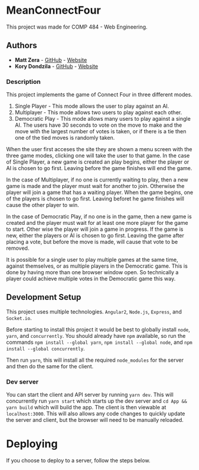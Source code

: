 # MeanConnectFour
This project was made for COMP 484 - Web Engineering.


## Authors

* **Matt Zera** - [GitHub](https://github.com/MattZera/) - [Website](https://mattzera.com)
* **Kory Dondzila** - [GitHub](https://github.com/korydondzila/) - [Website](http://korydondzila.com)


### Description

This project implements the game of Connect Four in three different modes.
1. Single Player - This mode allows the user to play against an AI.
2. Multiplayer - This mode allows two users to play against each other.
3. Democratic Play - This mode allows many users to play against a single AI. The users have 30 seconds to vote on the move to make and the move with the largest number of votes is taken, or if there is a tie then one of the tied moves is randomly taken.

When the user first acceses the site they are shown a menu screen with the three game modes, clicking one will take the user to that game.
In the case of Single Player, a new game is created an play begins, either the player or AI is chosen to go first. Leaving before the game finishes will end the game.

In the case of Multiplayer, if no one is currently waiting to play, then a new game is made and the player must wait for another to join. Otherwise the player will join a game that has a waiting player. When the game begins, one of the players is chosen to go first. Leaving beforet he game finishes will cause the other player to win.

In the case of Democratic Play, if no one is in the game, then a new game is created and the player must wait for at least one more player for the game to start. Other wise the player will join a game in progress. If the game is new, either the players or AI is chosen to go first. Leaving the game after placing a vote, but before the move is made, will cause that vote to be removed.

It is possible for a single user to play multiple games at the same time, against themselves, or as multiple players in the Democratic game. This is done by having more than one browser window open. So technically a player could achieve multiple votes in the Democratic game this way.


## Development Setup

This project uses multiple technologies. `Angular2`, `Node.js`, `Express`, and `Socket.io`.

Before starting to install this project it would be best to globally install `node`, `yarn`, and `concurrently`.
You should already have `npm` available, so run the commands `npm install --global yarn`, `npm install --global node`, and `npm install --global concurrently`.

Then run `yarn`, this will install all the required `node_modules` for the server and then do the same for the client.


### Dev server

You can start the client and API server by running `yarn dev`. This will concurrently run `yarn start` which starts up the dev server and `cd App && yarn build` which will build the app.
The client is then viewable at `localhost:3000`.
This will also allows any code changes to quickly update the server and client, but the browser will need to be manually reloaded.


# Deploying

If you choose to deploy to a server, follow the steps below.

